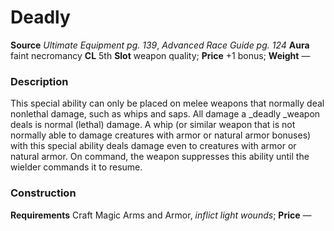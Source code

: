 ﻿---
name: "Deadly"
type: "weapon_quality"
price: "+1 bonus"
description: |
  "This special ability can only be placed on melee weapons that normally deal nonlethal damage, such as whips and saps. All damage a _deadly _weapon deals is normal (lethal) damage. A whip (or similar weapon that is not normally able to damage creatures with armor or natural armor bonuses) with this special ability deals damage even to creatures with armor or natural armor. On command, the weapon suppresses this ability until the wielder commands it to resume."
---

#  Deadly

**Source** _Ultimate Equipment pg. 139_, _Advanced Race Guide pg. 124_
**Aura** faint necromancy **CL** 5th
**Slot** weapon quality; **Price** +1 bonus; **Weight** —

### Description

This special ability can only be placed on melee weapons that normally deal nonlethal damage, such as whips and saps. All damage a _deadly _weapon deals is normal (lethal) damage. A whip (or similar weapon that is not normally able to damage creatures with armor or natural armor bonuses) with this special ability deals damage even to creatures with armor or natural armor. On command, the weapon suppresses this ability until the wielder commands it to resume.

### Construction

**Requirements** Craft Magic Arms and Armor, _inflict light wounds_; **Price** —